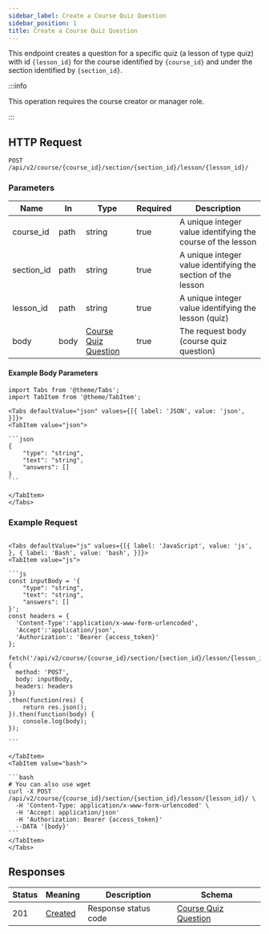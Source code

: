 ```yaml
---
sidebar_label: Create a Course Quiz Question
sidebar_position: 1
title: Create a Course Quiz Question
---
```


This endpoint creates a question for a specific quiz (a lesson of type quiz) with id `{lesson_id}` for the course
identified by `{course_id}` and under the section identified by `{section_id}`.

:::info

This operation requires the course creator or manager role.

:::

## HTTP Request

`POST /api/v2/course/{course_id}/section/{section_id}/lesson/{lesson_id}/`

### Parameters

| Name       | In   | Type                                                                  | Required | Description                                                  |
|------------|------|-----------------------------------------------------------------------|----------|--------------------------------------------------------------|
| course_id  | path | string                                                                | true     | A unique integer value identifying the course of the lesson  |
| section_id | path | string                                                                | true     | A unique integer value identifying the section of the lesson |
| lesson_id  | path | string                                                                | true     | A unique integer value identifying the lesson (quiz)         |
| body       | body | [Course Quiz Question](/docs/apireference/v2/schemas/course_question) | true     | The request body (course quiz question)                      |

#### Example Body Parameters

````mdx-code-block
import Tabs from '@theme/Tabs';
import TabItem from '@theme/TabItem';

<Tabs defaultValue="json" values={[{ label: 'JSON', value: 'json', }]}>
<TabItem value="json">

```json
{
    "type": "string",
    "text": "string",
    "answers": []
}
```

</TabItem>
</Tabs>
````

### Example Request

````mdx-code-block

<Tabs defaultValue="js" values={[{ label: 'JavaScript', value: 'js', }, { label: 'Bash', value: 'bash', }]}>
<TabItem value="js">

```js
const inputBody = '{
    "type": "string",
    "text": "string",
    "answers": []
}';
const headers = {
  'Content-Type':'application/x-www-form-urlencoded',
  'Accept':'application/json',
  'Authorization': 'Bearer {access_token}'
};

fetch('/api/v2/course/{course_id}/section/{section_id}/lesson/{lesson_id}/',
{
  method: 'POST',
  body: inputBody,
  headers: headers
})
.then(function(res) {
    return res.json();
}).then(function(body) {
    console.log(body);
});

```

</TabItem>
<TabItem value="bash">

```bash
# You can also use wget
curl -X POST /api/v2/course/{course_id}/section/{section_id}/lesson/{lesson_id}/ \
  -H 'Content-Type: application/x-www-form-urlencoded' \
  -H 'Accept: application/json'
  -H 'Authorization: Bearer {access_token}'
  --DATA '{body}'
```
</TabItem>
</Tabs>
````

## Responses

| Status | Meaning                                                      | Description          | Schema                                                                |
|--------|--------------------------------------------------------------|----------------------|-----------------------------------------------------------------------|
| 201    | [Created](https://tools.ietf.org/html/rfc7231#section-6.3.2) | Response status code | [Course Quiz Question](/docs/apireference/v2/schemas/course_question) |
